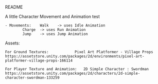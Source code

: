 README

A little Character Movement and Animation test

	- Movements:	Walk 	-> uses Idle Animation
			Charge 	-> uses Run Animation
			Jump	-> uses Jump Animation

Assets:	

	For Ground Textures:			Pixel Art Platformer - Village Props	
	https://assetstore.unity.com/packages/2d/environments/pixel-art-platformer-village-props-166114
	
	For Player Texture and Animation: 	2D Simple Character : Swordman		
	https://assetstore.unity.com/packages/2d/characters/2d-simple-character-swordman-133259

